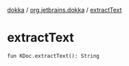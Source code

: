 [dokka](../index.md) / [org.jetbrains.dokka](index.md) / [extractText](extractText.md)

# extractText

```
fun KDoc.extractText(): String
```
